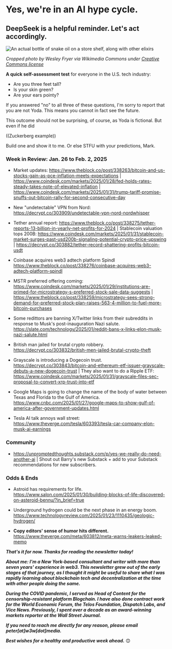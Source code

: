 # Yes, we're in an AI hype cycle.
## DeepSeek is a helpful reminder. Let's act accordingly.

![An actual bottle of snake oil on a store shelf, along with other elixirs](https://w3w.news/img/snake-oil-1920.jpg)

*Cropped photo by Wesley Fryer via Wikimedia Commons under [Creative Commons license](https://creativecommons.org/licenses/by/2.0/)*

**A quick self-assessment test** for everyone in the U.S. tech industry:

- Are you three feet tall?
- Is your skin green?
- Are your ears pointy?

If you answered "no" to all three of these questions, I'm sorry to report that you are not Yoda. This means you cannot in fact see the future.

This outcome should not be surprising, of course, as Yoda is fictional. But even if he did


((Zuckerberg example))

Build one and show it to me. Or else STFU with your predictions, Mark.


<!-- 100-word lede item.

https://decrypt.co/303970/openai-o3-mini-early-launch-first-tests-deepseek

https://decrypt.co/303904/italy-bans-china-deepseek-ai-privacy-fears

My initial impression of the DeepSeek news is that it underscores two important points.

1) It underscores open source.

2) It underscores the reality of a hype cycle. Witness Anthropic CEO Dario Amodei's [dubious claim](https://gizmodo.com/anthropic-ceo-hilariously-claims-ai-will-double-human-lifespans-within-a-decade-2000554601) Thursday that AI will figure out how to double the average human lifespan within 10 years.

3) It underscores the problem of oligarchy: It's less innovative.

- A rough timeline of the DeepSeek news: https://sherwood.news/markets/quick-and-dirty-timeline-of-markets-deepseek-freak/

- Will bubble burst in 2025? https://www.forbes.com/sites/kolawolesamueladebayo/2025/01/20/experts-predict-the-bubble-may-burst-for-ai-in-2025/

- Crib from earlier linkedin post about AI governance/oligopoly, if it's relevant.

-->

### Week in Review: Jan. 26 to Feb. 2, 2025

<!--

- China's DeepSeek: https://www.cnbc.com/2025/01/24/how-chinas-new-ai-model-deepseek-is-threatening-us-dominance.html

- Einhorn investor note lamenting bull cycle: https://www.cnbc.com/2025/01/21/david-einhorn-says-we-have-reached-the-fartcoin-stage-of-the-market-cycle.html


- proposal to reduce Solana legislation: https://www.dlnews.com/articles/defi/solana-heavyweights-push-to-cut-inflation/



<!-- People's bid for TikTok: https://www.projectliberty.io/peoples-bid-for-tiktok/ | Sheila Warren hired as CEO

- Cops misusing facial recognition https://www.washingtonpost.com/business/interactive/2025/police-artificial-intelligence-facial-recognition/

- The late John McAfee's Twitter/X account is being used to promote a Solana-based crypto project. https://decrypt.co/302398/john-mcafees-twitter-promoting-solana-ai-token

-->

- Market updates: https://www.theblock.co/post/338263/bitcoin-and-us-stocks-gain-as-pce-inflation-meets-expectations | https://www.coindesk.com/markets/2025/01/28/fed-holds-rates-steady-takes-note-of-elevated-inflation | https://www.coindesk.com/markets/2025/01/31/trump-tariff-promise-snuffs-out-bitcoin-rally-for-second-consecutive-day

- New "undetectable" VPN from Nord: https://decrypt.co/303909/undetectable-vpn-nord-nordwhisper

- Tether annual report: https://www.theblock.co/post/338275/tether-reports-13-billion-in-yearly-net-profits-for-2024 |  Stablecoin valuation tops 200B: https://www.coindesk.com/markets/2025/01/31/stablecoin-market-surges-past-usd200b-signaling-potential-crypto-price-upswing | https://decrypt.co/303882/tether-record-shattering-profits-bitcoin-usdt

- Coinbase acquires web3 adtech platform Spindl https://www.theblock.co/post/338276/coinbase-acquires-web3-adtech-platform-spindl

- MSTR preferred offering coming: https://www.coindesk.com/markets/2025/01/29/institutions-are-primed-for-microstrategy-s-preferred-stock-sale-data-suggests | https://www.theblock.co/post/338259/microstrategy-sees-strong-demand-for-preferred-stock-plan-raises-563-4-million-to-fuel-more-bitcoin-purchases

- Some redittors are banning X/Twitter links from their subreddits in response to Musk's post-inauguration Nazi salute. https://slate.com/technology/2025/01/reddit-bans-x-links-elon-musk-nazi-salute.html

- British man jailed for brutal crypto robbery. https://decrypt.co/303832/british-men-jailed-brutal-crypto-theft

- Grayscale is introducing a Dogecoin trust. https://decrypt.co/303843/bitcoin-and-ethereum-etf-issuer-grayscale-debuts-a-new-dogecoin-trust | They also want to do a Ripple ETF: https://www.coindesk.com/markets/2025/01/31/grayscale-files-sec-proposal-to-convert-xrp-trust-into-etf

- Google Maps is going to change the name of the body of water between Texas and Florida to the Gulf of America. https://www.cnbc.com/2025/01/27/google-maps-to-show-gulf-of-america-after-government-updates.html

- Tesla AI talk annoys wall street: https://www.theverge.com/tesla/603393/tesla-car-company-elon-musk-ai-earnings

### Community

- https://unpromptedthoughts.substack.com/p/yes-we-really-do-need-another-ai | Shout out Barry's new Substack + add to your Substack recommendations for new subscribers.

### Odds & Ends

- Astroid has requirements for life. https://www.salon.com/2025/01/30/building-blocks-of-life-discovered-on-asteroid-bennu/?in_brief=true

- Underground hydrogen could be the next phase in an energy boom. https://www.technologyreview.com/2025/01/23/1110435/geologic-hydrogen/

- **Copy editors' sense of humor hits different.** https://www.theverge.com/meta/603812/meta-warns-leakers-leaked-memo

_**That's it for now. Thanks for reading the newsletter today!**_

_**About me: I'm a New York-based consultant and writer with more than seven years' experience in web3. This newsletter grew out of the early stages of that journey, as I thought it might be useful to share what I was rapidly learning about blockchain tech and decentralization at the time with other people doing the same.**_

 _**During the COVID pandemic, I served as Head of Content for the censorship-resistant platform Blogchain. I have also done contract work for the World Economic Forum, the Telos Foundation, Dispatch Labs, and Vice News. Previously, I spent over a decade as an award-winning markets reporter at the Wall Street Journal.**_

 _**If you need to reach me directly for any reason, please email peter[at]w3w[dot]media.**_

 _**Best wishes for a healthy and productive week ahead.**_ 😊
